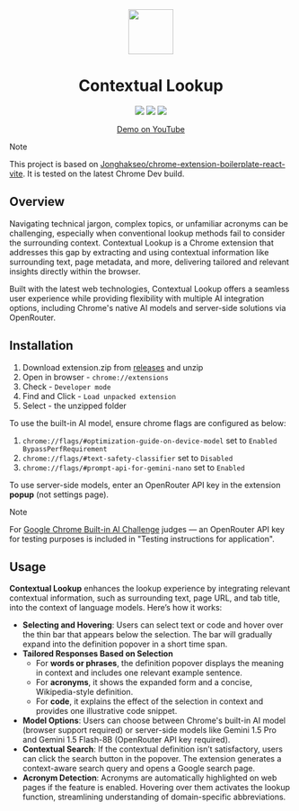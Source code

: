 <div align="center">

<img src="https://github.com/user-attachments/assets/4dd2dc90-ccef-4533-8118-adfaa2dec7de" width="80" height="80">

# Contextual Lookup

![](https://img.shields.io/badge/React-61DAFB?style=flat-square&logo=react&logoColor=black)
![](https://img.shields.io/badge/Typescript-3178C6?style=flat-square&logo=typescript&logoColor=white)
![](https://badges.aleen42.com/src/vitejs.svg)

[Demo on YouTube](https://youtu.be/3iORsVBdQR8)

</div>

> [!NOTE]
> This project is based on [Jonghakseo/chrome-extension-boilerplate-react-vite](https://github.com/Jonghakseo/chrome-extension-boilerplate-react-vite). It is tested on the latest Chrome Dev build.

## Overview
Navigating technical jargon, complex topics, or unfamiliar acronyms can be challenging, especially when conventional lookup methods fail to consider the surrounding context.
Contextual Lookup is a Chrome extension that addresses this gap by extracting and using contextual information like surrounding text, page metadata, and more, delivering tailored and relevant insights directly within the browser.

Built with the latest web technologies, Contextual Lookup offers a seamless user experience while providing flexibility with multiple AI integration options, including Chrome's native AI models and server-side solutions via OpenRouter.

## Installation
1. Download extension.zip from [releases](https://github.com/Cay-Zhang/chrome-built-in-ai-challenge/releases/tag/hackathon) and unzip
2. Open in browser - `chrome://extensions`
3. Check - `Developer mode`
4. Find and Click - `Load unpacked extension`
5. Select - the unzipped folder

To use the built-in AI model, ensure chrome flags are configured as below:
1. `chrome://flags/#optimization-guide-on-device-model` set to `Enabled BypassPerfRequirement`
2. `chrome://flags/#text-safety-classifier` set to `Disabled`
3. `chrome://flags/#prompt-api-for-gemini-nano` set to `Enabled`

To use server-side models, enter an OpenRouter API key in the extension **popup** (not settings page).

> [!NOTE]
> For [Google Chrome Built-in AI Challenge](https://googlechromeai.devpost.com/) judges — an OpenRouter API key for testing purposes is included in "Testing instructions for application".

## Usage
**Contextual Lookup** enhances the lookup experience by integrating relevant contextual information, such as surrounding text, page URL, and tab title, into the context of language models. Here’s how it works:

- **Selecting and Hovering**: Users can select text or code and hover over the thin bar that appears below the selection. The bar will gradually expand into the definition popover in a short time span.
- **Tailored Responses Based on Selection**
    - For **words or phrases**, the definition popover displays the meaning in context and includes one relevant example sentence.
    - For **acronyms**, it shows the expanded form and a concise, Wikipedia-style definition.
    - For **code**, it explains the effect of the selection in context and provides one illustrative code snippet.
- **Model Options**: Users can choose between Chrome's built-in AI model (browser support required) or server-side models like Gemini 1.5 Pro and Gemini 1.5 Flash-8B (OpenRouter API key required).
- **Contextual Search**: If the contextual definition isn’t satisfactory, users can click the search button in the popover. The extension generates a context-aware search query and opens a Google search page.
- **Acronym Detection**: Acronyms are automatically highlighted on web pages if the feature is enabled. Hovering over them activates the lookup function, streamlining understanding of domain-specific abbreviations.

